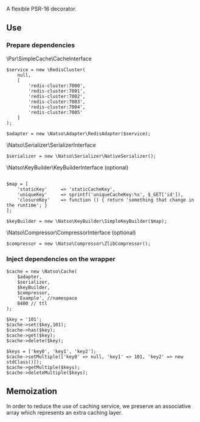 A flexible PSR-16 decorator.

## Use

### Prepare dependencies
\Psr\SimpleCache\CacheInterface

```
$service = new \RedisCluster(
    null,
    [
        'redis-cluster:7000',
        'redis-cluster:7001',
        'redis-cluster:7002',
        'redis-cluster:7003',
        'redis-cluster:7004',
        'redis-cluster:7005'
    ]
);

$adapter = new \Natso\Adapter\RedisAdapter($service);
```

\Natso\Serializer\SerializerInterface
```
$serializer = new \Natso\Serializer\NativeSerializer();
``` 

\Natso\KeyBuilder\KeyBuilderInterface (optional)
```

$map = [
    'staticKey'     => 'staticCacheKey',
    'uniqueKey'     => sprintf('uniqueCacheKey:%s', $_GET['id']),
    'closureKey'    => function () { return 'something that change in the runtime'; }
];

$keyBuilder = new \Natso\KeyBuilder\SimpleKeyBuilder($map);
``` 

\Natso\Compressor\CompressorInterface (optional)
```
$compressor = new \Natso\Compressor\ZlibCompressor();
``` 
### Inject dependencies on the wrapper
```
$cache = new \Natso\Cache(
    $adapter,
    $serializer,
    $keyBuilder,
    $compressor,
    'Example', //namespace
    8400 // ttl
);

$key = '101';
$cache->set($key,101);
$cache->has($key);
$cache->get($key);
$cache->delete($key);

$keys = ['key0', 'key1', 'key2'];
$cache->setMultiple(['key0' => null, 'key1' => 101, 'key2' => new stdClass()]);
$cache->getMultiple($keys);
$cache->deleteMultiple($keys);
```

## Memoization
In order to reduce the use of caching service, we preserve an associative array which represents an extra caching layer.